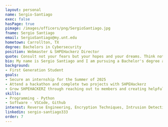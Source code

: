 ```yaml
---
layout: personal
name: Sergio-Santiago
exec: false
hasPage: true 
pimage: /images/officers/png/SergioSantiago.jpg
fname: Sergio Santiago 
email: SergioSantiago@my.unt.edu
hometown: Carrollton, TX
degree: Bachelors in Cybersecurity
position: Webmaster & SHPEHackerz Director
quote: Consult not your fears but your hopes and your dreams. Think not about your frustrations, but about your unfulfilled potential. Concern yourself not with what you tried and failed in, but with what it is still possible for you to do. - Pope John XXIII
bio: My name is Sergio Santiago and I am pursuing a Bachelor's degree at the University of North Texas, with a strong enthusiasm for exploring the vast opportunities in Cybersecurity, particularly in cloud security. In my role as Webmaster for SHPE, I use my platform to highlight the advantages of computer science and related disciplines, while collaborating with and learning from inspiring individuals. I am dedicated to empowering Hispanics in STEM, and aim to make a positive impact on the world through education, kindness, and curiosity. 
background:
- First Generation Student
goals:
- Secure an internship for the Summer of 2025
- Attend a hackathon and complete two projects with SHPEHackerz
- Grow SHPEHACKERZ through reaching out to members and creating helpful workshops to develop skills
skills:
- Programming - Python
- Software - VSCode, Github
interest: Reverse Engineering, Encryption Techniques, Intrusion Detection and Prevention
linkedin: sergio-santiago333
order: 7
---
```

